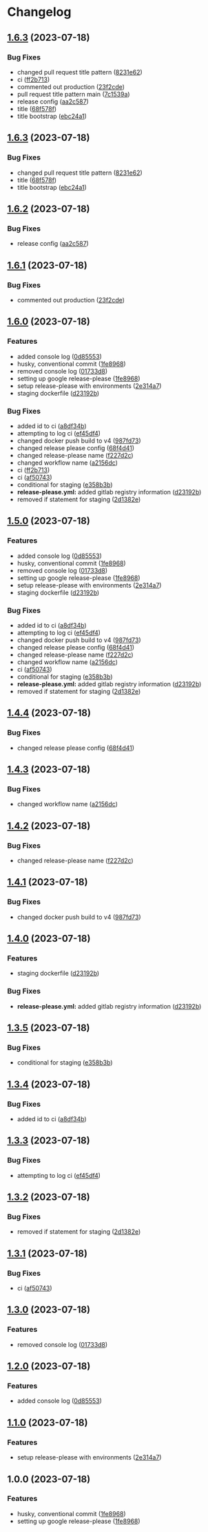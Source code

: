 # Changelog

## [1.6.3](https://github.com/csa-my/starter-project/compare/v1.5.0...v1.6.3) (2023-07-18)


### Bug Fixes

* changed pull request title pattern ([8231e62](https://github.com/csa-my/starter-project/commit/8231e62f5ced580a848ba0c174fae22942190502))
* ci ([ff2b713](https://github.com/csa-my/starter-project/commit/ff2b713ba7086b75a527c5d42a59f52c5023a88d))
* commented out production ([23f2cde](https://github.com/csa-my/starter-project/commit/23f2cde1e5d548ba3589e125e4a60da77ffaa872))
* pull request title pattern main ([7c1539a](https://github.com/csa-my/starter-project/commit/7c1539a3f3ef21cbc222662bc9d6e9e586f9f1be))
* release config ([aa2c587](https://github.com/csa-my/starter-project/commit/aa2c58710b6d4dfcbae10e2a81d3543aa2aa737c))
* title ([68f578f](https://github.com/csa-my/starter-project/commit/68f578f80d1362b22caf55fd1de223f2f050a620))
* title bootstrap ([ebc24a1](https://github.com/csa-my/starter-project/commit/ebc24a16d7fbf896483f67795cd0f6f4f0517c8b))

## [1.6.3](https://github.com/csa-my/starter-project/compare/staging-v1.6.2...staging-v1.6.3) (2023-07-18)


### Bug Fixes

* changed pull request title pattern ([8231e62](https://github.com/csa-my/starter-project/commit/8231e62f5ced580a848ba0c174fae22942190502))
* title ([68f578f](https://github.com/csa-my/starter-project/commit/68f578f80d1362b22caf55fd1de223f2f050a620))
* title bootstrap ([ebc24a1](https://github.com/csa-my/starter-project/commit/ebc24a16d7fbf896483f67795cd0f6f4f0517c8b))

## [1.6.2](https://github.com/csa-my/starter-project/compare/starter-project-v1.6.1...starter-project-v1.6.2) (2023-07-18)


### Bug Fixes

* release config ([aa2c587](https://github.com/csa-my/starter-project/commit/aa2c58710b6d4dfcbae10e2a81d3543aa2aa737c))

## [1.6.1](https://github.com/csa-my/starter-project/compare/starter-project-v1.6.0...starter-project-v1.6.1) (2023-07-18)


### Bug Fixes

* commented out production ([23f2cde](https://github.com/csa-my/starter-project/commit/23f2cde1e5d548ba3589e125e4a60da77ffaa872))

## [1.6.0](https://github.com/csa-my/starter-project/compare/starter-project-v1.5.0...starter-project-v1.6.0) (2023-07-18)


### Features

* added console log ([0d85553](https://github.com/csa-my/starter-project/commit/0d85553133fbe40bced115928ae27970a8f75076))
* husky, conventional commit ([1fe8968](https://github.com/csa-my/starter-project/commit/1fe8968e22486aa893cbf717fb34a1f8951f0aea))
* removed console log ([01733d8](https://github.com/csa-my/starter-project/commit/01733d88dd198c245862319b9b154d81b7c2f6ce))
* setting up google release-please ([1fe8968](https://github.com/csa-my/starter-project/commit/1fe8968e22486aa893cbf717fb34a1f8951f0aea))
* setup release-please with environments ([2e314a7](https://github.com/csa-my/starter-project/commit/2e314a7915dc5435c17477984d7f217459fcc9a3))
* staging dockerfile ([d23192b](https://github.com/csa-my/starter-project/commit/d23192b40fe765272f2826a4bac335284d5d8d98))


### Bug Fixes

* added id to ci ([a8df34b](https://github.com/csa-my/starter-project/commit/a8df34b1674ca345e2dac55b820c20082059c439))
* attempting to log ci ([ef45df4](https://github.com/csa-my/starter-project/commit/ef45df4dc5573f87b517f6ccc40341af08dfd0a0))
* changed docker push build to v4 ([987fd73](https://github.com/csa-my/starter-project/commit/987fd732a66150f47b993590c427b0b8247ee8ab))
* changed release please config ([68f4d41](https://github.com/csa-my/starter-project/commit/68f4d41048da7fe66a57598f3afbbe07c0641683))
* changed release-please name ([f227d2c](https://github.com/csa-my/starter-project/commit/f227d2ce4376d7dc23fe0eb6ef28a1864f5dd12b))
* changed workflow name ([a2156dc](https://github.com/csa-my/starter-project/commit/a2156dcd86b5f44a121e3e035bc2a391be320f84))
* ci ([ff2b713](https://github.com/csa-my/starter-project/commit/ff2b713ba7086b75a527c5d42a59f52c5023a88d))
* ci ([af50743](https://github.com/csa-my/starter-project/commit/af50743faf60c967a9bd32e95c69b05a5fdefb1f))
* conditional for staging ([e358b3b](https://github.com/csa-my/starter-project/commit/e358b3bfdf932b1d4ab8eee58463778672a011f4))
* **release-please.yml:** added gitlab registry information ([d23192b](https://github.com/csa-my/starter-project/commit/d23192b40fe765272f2826a4bac335284d5d8d98))
* removed if statement for staging ([2d1382e](https://github.com/csa-my/starter-project/commit/2d1382e3f1a3533a4c15b9ec7d7b2fe4b5566ed5))

## [1.5.0](https://github.com/csa-my/starter-project/compare/v1.4.4...v1.5.0) (2023-07-18)


### Features

* added console log ([0d85553](https://github.com/csa-my/starter-project/commit/0d85553133fbe40bced115928ae27970a8f75076))
* husky, conventional commit ([1fe8968](https://github.com/csa-my/starter-project/commit/1fe8968e22486aa893cbf717fb34a1f8951f0aea))
* removed console log ([01733d8](https://github.com/csa-my/starter-project/commit/01733d88dd198c245862319b9b154d81b7c2f6ce))
* setting up google release-please ([1fe8968](https://github.com/csa-my/starter-project/commit/1fe8968e22486aa893cbf717fb34a1f8951f0aea))
* setup release-please with environments ([2e314a7](https://github.com/csa-my/starter-project/commit/2e314a7915dc5435c17477984d7f217459fcc9a3))
* staging dockerfile ([d23192b](https://github.com/csa-my/starter-project/commit/d23192b40fe765272f2826a4bac335284d5d8d98))


### Bug Fixes

* added id to ci ([a8df34b](https://github.com/csa-my/starter-project/commit/a8df34b1674ca345e2dac55b820c20082059c439))
* attempting to log ci ([ef45df4](https://github.com/csa-my/starter-project/commit/ef45df4dc5573f87b517f6ccc40341af08dfd0a0))
* changed docker push build to v4 ([987fd73](https://github.com/csa-my/starter-project/commit/987fd732a66150f47b993590c427b0b8247ee8ab))
* changed release please config ([68f4d41](https://github.com/csa-my/starter-project/commit/68f4d41048da7fe66a57598f3afbbe07c0641683))
* changed release-please name ([f227d2c](https://github.com/csa-my/starter-project/commit/f227d2ce4376d7dc23fe0eb6ef28a1864f5dd12b))
* changed workflow name ([a2156dc](https://github.com/csa-my/starter-project/commit/a2156dcd86b5f44a121e3e035bc2a391be320f84))
* ci ([af50743](https://github.com/csa-my/starter-project/commit/af50743faf60c967a9bd32e95c69b05a5fdefb1f))
* conditional for staging ([e358b3b](https://github.com/csa-my/starter-project/commit/e358b3bfdf932b1d4ab8eee58463778672a011f4))
* **release-please.yml:** added gitlab registry information ([d23192b](https://github.com/csa-my/starter-project/commit/d23192b40fe765272f2826a4bac335284d5d8d98))
* removed if statement for staging ([2d1382e](https://github.com/csa-my/starter-project/commit/2d1382e3f1a3533a4c15b9ec7d7b2fe4b5566ed5))

## [1.4.4](https://github.com/csa-my/starter-project/compare/starter-project-v1.4.3...starter-project-v1.4.4) (2023-07-18)


### Bug Fixes

* changed release please config ([68f4d41](https://github.com/csa-my/starter-project/commit/68f4d41048da7fe66a57598f3afbbe07c0641683))

## [1.4.3](https://github.com/csa-my/starter-project/compare/starter-project-v1.4.2...starter-project-v1.4.3) (2023-07-18)


### Bug Fixes

* changed workflow name ([a2156dc](https://github.com/csa-my/starter-project/commit/a2156dcd86b5f44a121e3e035bc2a391be320f84))

## [1.4.2](https://github.com/csa-my/starter-project/compare/starter-project-v1.4.1...starter-project-v1.4.2) (2023-07-18)


### Bug Fixes

* changed release-please name ([f227d2c](https://github.com/csa-my/starter-project/commit/f227d2ce4376d7dc23fe0eb6ef28a1864f5dd12b))

## [1.4.1](https://github.com/csa-my/starter-project/compare/starter-project-v1.4.0...starter-project-v1.4.1) (2023-07-18)


### Bug Fixes

* changed docker push build to v4 ([987fd73](https://github.com/csa-my/starter-project/commit/987fd732a66150f47b993590c427b0b8247ee8ab))

## [1.4.0](https://github.com/csa-my/starter-project/compare/starter-project-v1.3.5...starter-project-v1.4.0) (2023-07-18)


### Features

* staging dockerfile ([d23192b](https://github.com/csa-my/starter-project/commit/d23192b40fe765272f2826a4bac335284d5d8d98))


### Bug Fixes

* **release-please.yml:** added gitlab registry information ([d23192b](https://github.com/csa-my/starter-project/commit/d23192b40fe765272f2826a4bac335284d5d8d98))

## [1.3.5](https://github.com/csa-my/starter-project/compare/starter-project-v1.3.4...starter-project-v1.3.5) (2023-07-18)


### Bug Fixes

* conditional for staging ([e358b3b](https://github.com/csa-my/starter-project/commit/e358b3bfdf932b1d4ab8eee58463778672a011f4))

## [1.3.4](https://github.com/csa-my/starter-project/compare/starter-project-v1.3.3...starter-project-v1.3.4) (2023-07-18)


### Bug Fixes

* added id to ci ([a8df34b](https://github.com/csa-my/starter-project/commit/a8df34b1674ca345e2dac55b820c20082059c439))

## [1.3.3](https://github.com/csa-my/starter-project/compare/starter-project-v1.3.2...starter-project-v1.3.3) (2023-07-18)


### Bug Fixes

* attempting to log ci ([ef45df4](https://github.com/csa-my/starter-project/commit/ef45df4dc5573f87b517f6ccc40341af08dfd0a0))

## [1.3.2](https://github.com/csa-my/starter-project/compare/starter-project-v1.3.1...starter-project-v1.3.2) (2023-07-18)


### Bug Fixes

* removed if statement for staging ([2d1382e](https://github.com/csa-my/starter-project/commit/2d1382e3f1a3533a4c15b9ec7d7b2fe4b5566ed5))

## [1.3.1](https://github.com/csa-my/starter-project/compare/starter-project-v1.3.0...starter-project-v1.3.1) (2023-07-18)


### Bug Fixes

* ci ([af50743](https://github.com/csa-my/starter-project/commit/af50743faf60c967a9bd32e95c69b05a5fdefb1f))

## [1.3.0](https://github.com/csa-my/starter-project/compare/starter-project-v1.2.0...starter-project-v1.3.0) (2023-07-18)


### Features

* removed console log ([01733d8](https://github.com/csa-my/starter-project/commit/01733d88dd198c245862319b9b154d81b7c2f6ce))

## [1.2.0](https://github.com/csa-my/starter-project/compare/starter-project-v1.1.0...starter-project-v1.2.0) (2023-07-18)


### Features

* added console log ([0d85553](https://github.com/csa-my/starter-project/commit/0d85553133fbe40bced115928ae27970a8f75076))

## [1.1.0](https://github.com/csa-my/starter-project/compare/starter-project-v1.0.0...starter-project-v1.1.0) (2023-07-18)


### Features

* setup release-please with environments ([2e314a7](https://github.com/csa-my/starter-project/commit/2e314a7915dc5435c17477984d7f217459fcc9a3))

## 1.0.0 (2023-07-18)


### Features

* husky, conventional commit ([1fe8968](https://github.com/csa-my/starter-project/commit/1fe8968e22486aa893cbf717fb34a1f8951f0aea))
* setting up google release-please ([1fe8968](https://github.com/csa-my/starter-project/commit/1fe8968e22486aa893cbf717fb34a1f8951f0aea))
